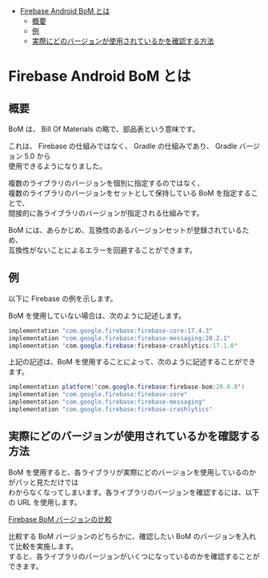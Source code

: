 <!-- TOC START min:1 max:3 link:true asterisk:false update:true -->
- [Firebase Android BoM とは](#firebase-android-bom-とは)
  - [概要](#概要)
  - [例](#例)
  - [実際にどのバージョンが使用されているかを確認する方法](#実際にどのバージョンが使用されているかを確認する方法)
<!-- TOC END -->


# Firebase Android BoM とは

## 概要

BoM は、 Bill Of Materials の略で、部品表という意味です。

これは、 Firebase の仕組みではなく、 Gradle の仕組みであり、 Gradle バージョン 5.0 から  
使用できるようになりました。

複数のライブラリのバージョンを個別に指定するのではなく、  
複数のライブラリのバージョンをセットとして保持している BoM を指定することで、  
間接的に各ライブラリのバージョンが指定される仕組みです。

BoM には、あらかじめ、互換性のあるバージョンセットが登録されているため、  
互換性がないことによるエラーを回避することができます。


## 例

以下に Firebase の例を示します。

BoM を使用していない場合は、次のように記述します。

```java
implementation "com.google.firebase:firebase-core:17.4.3"
implementation "com.google.firebase:firebase-messaging:20.2.1"
implementation 'com.google.firebase:firebase-crashlytics:17.1.0'
```

上記の記述は、BoM を使用することによって、次のように記述することができます。

```java
implementation platform('com.google.firebase:firebase-bom:26.6.0')
implementation "com.google.firebase:firebase-core"
implementation "com.google.firebase:firebase-messaging"
implementation "com.google.firebase:firebase-crashlytics"
```


## 実際にどのバージョンが使用されているかを確認する方法

BoM を使用すると、各ライブラリが実際にどのバージョンを使用しているのかがパッと見ただけでは  
わからなくなってしまいます。各ライブラリのバージョンを確認するには、以下の URL を使用します。

[Firebase BoM バージョンの比較](https://firebase.google.com/docs/android/learn-more?hl=ja#compare-bom-versions)

比較する BoM バージョンのどちらかに、確認したい BoM のバージョンを入れて比較を実施します。  
すると、各ライブラリのバージョンがいくつになっているのかを確認することができます。
